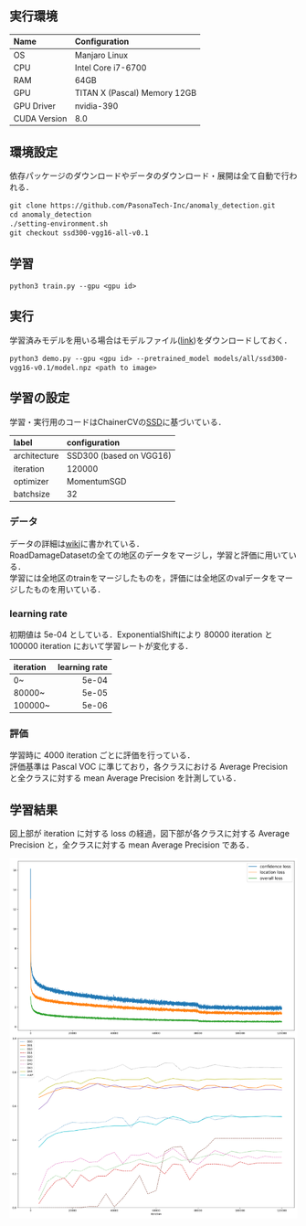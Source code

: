 ## 実行環境


| Name         | Configuration                   |
|:-------------|:--------------------------------|
| OS           | Manjaro Linux                   |
| CPU          | Intel Core i7-6700              |
| RAM          | 64GB                            |
| GPU          | TITAN X (Pascal)  Memory 12GB   |
| GPU Driver   | nvidia-390                      |
| CUDA Version | 8.0                             |

## 環境設定

依存パッケージのダウンロードやデータのダウンロード・展開は全て自動で行われる．

```
git clone https://github.com/PasonaTech-Inc/anomaly_detection.git
cd anomaly_detection
./setting-environment.sh
git checkout ssd300-vgg16-all-v0.1
```

## 学習

```
python3 train.py --gpu <gpu id>
```

## 実行

学習済みモデルを用いる場合はモデルファイル([link](https://drive.google.com/drive/folders/1yR-kJqier3tIOuawdS9b9OlJGEaIGF4y?usp=sharing))をダウンロードしておく．

```
python3 demo.py --gpu <gpu id> --pretrained_model models/all/ssd300-vgg16-v0.1/model.npz <path to image>
```

## 学習の設定

学習・実行用のコードはChainerCVの[SSD](https://github.com/chainer/chainercv/tree/master/examples/ssd)に基づいている．

| label        | configuration           |
|:-------------|:------------------------|
| architecture | SSD300 (based on VGG16) |
| iteration    | 120000                  |
| optimizer    | MomentumSGD             |
| batchsize    | 32                      |

### データ
データの詳細は[wiki](https://github.com/PasonaTech-Inc/anomaly_detection/wiki/Road-Damage-Dataset)に書かれている．  
RoadDamageDatasetの全ての地区のデータをマージし，学習と評価に用いている．  
学習には全地区のtrainをマージしたものを，評価には全地区のvalデータをマージしたものを用いている．

### learning rate
初期値は 5e-04 としている．ExponentialShiftにより 80000 iteration と 100000 iteration において学習レートが変化する．

| iteration | learning rate |
|:----------|--------------:|
| 0~        | 5e-04         |
| 80000~    | 5e-05         |
| 100000~   | 5e-06         |

### 評価
学習時に 4000 iteration ごとに評価を行っている．  
評価基準は Pascal VOC に準じており，各クラスにおける Average Precision と全クラスに対する mean Average Precision を計測している．

## 学習結果
図上部が iteration に対する loss の経過，図下部が各クラスに対する Average Precision と，全クラスに対する mean Average Precision である．

![](images/all/ssd300-vgg16-v0.1.png)

